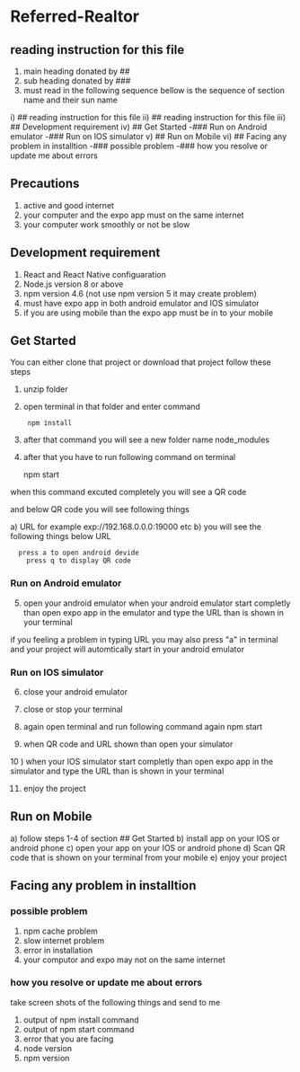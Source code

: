 # Referred-Realtor

## reading instruction for this file 
1)  main heading donated by  ##
2) sub heading donated by ###
4) must read in the following sequence bellow is the sequence of section name and their sun name 

  i) ## reading instruction for this file 
	ii) ## reading instruction for this file 
	iii) ## Development requirement
	iv) ## Get Started
	     -### Run on Android emulator
			 -### Run on IOS simulator 
	v) ## Run on Mobile 
	vi) ## Facing any problem in installtion
	   -### possible problem
		 -### how you resolve or update me about errors 




## Precautions
1) active and good internet 
2) your computer and the expo app must on the same internet 
3) your computer work smoothly or not be slow  





## Development requirement

1) React and React Native configuaration
2) Node.js version 8 or above 
3) npm version  4.6 (not use npm version 5 it may create problem)
4) must have expo app in both android emulator and IOS simulator 
5) if you are using mobile than the expo app must be in to your mobile







## Get Started
You can either clone that project or download that project 
follow these steps 

1) unzip folder 
2) open terminal in that folder and enter command 
    
		npm install

3) after that command you will see a new folder name node_modules 
4) after that you have to run following command on terminal 

     npm start

when this command excuted completely you will see a QR code 

and below QR code you will see following things 

  a) URL for example exp://192.168.0.0.0:19000 etc 
	b) you will see the following things below URL 

	  press a to open android devide 
		press q to display QR code 


### Run on Android emulator

5) open your android emulator when your android emulator start completly  than open expo app in the emulator and type the URL than is shown in your terminal 

if you feeling a problem in typing URL you may also press "a" in terminal and your project will automtically start in your android emulator 


### Run on IOS simulator 

6) close your android emulator 
7) close or stop your terminal 
8) again open terminal and run following command again 
       npm start

9)  when QR code and URL shown than open your simulator 

10 )  when your IOS  simulator start completly  than open expo app in the simulator and type the URL than is shown in your terminal 

11) enjoy the project 




## Run on Mobile 

a) follow  steps 1-4 of section ## Get Started
b) install app on your IOS or android phone
c) open your app on your IOS or android phone
d) Scan QR code that is shown on your terminal from your mobile 
e) enjoy your project 



## Facing any problem in installtion

### possible problem

1) npm cache problem 
2) slow internet problem
3) error in installation
4) your computor and expo may not on the same internet 


### how you resolve or update me about errors 

 take screen shots of the following things and send to me 

 1) output of npm install command 
 2) output of npm start command 
 3) error that you are facing 
 4) node version 
 5) npm version  
 






	

			 
       

      








